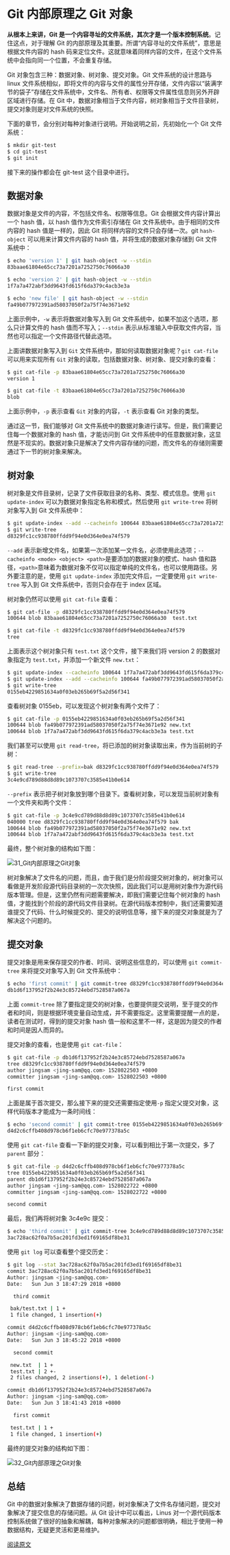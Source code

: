 <!--
 * @Description: Git文件
 * @Author: xiehuaqiang
 * @FilePath: \kaka-blog\src\docs\kaka\git\Git内部原理之Git对象.md
 * @Date: 2021-07-31 18:47:05
 * @LastEditTime: 2021-07-31 22:22:42
-->

# Git 内部原理之 Git 对象

**从根本上来讲，Git 是一个内容寻址的文件系统，其次才是一个版本控制系统**。记住这点，对于理解 Git 的内部原理及其重要。所谓“内容寻址的文件系统”，意思是根据文件内容的 hash 码来定位文件。这就意味着同样内容的文件，在这个文件系统中会指向同一个位置，不会重复存储。

Git 对象包含三种：数据对象、树对象、提交对象。Git 文件系统的设计思路与 linux 文件系统相似，即将文件的内容与文件的属性分开存储，文件内容以“装满字节的袋子”存储在文件系统中，文件名、所有者、权限等文件属性信息则另外开辟区域进行存储。在 Git 中，数据对象相当于文件内容，树对象相当于文件目录树，提交对象则是对文件系统的快照。

下面的章节，会分别对每种对象进行说明。开始说明之前，先初始化一个 Git 文件系统：

```bash
$ mkdir git-test
$ cd git-test
$ git init
```

接下来的操作都会在 git-test 这个目录中进行。

## 数据对象

数据对象是文件的内容，不包括文件名、权限等信息。Git 会根据文件内容计算出一个 hash 值，以 hash 值作为文件索引存储在 Git 文件系统中。由于相同的文件内容的 hash 值是一样的，因此 Git 将同样内容的文件只会存储一次。git `hash-object` 可以用来计算文件内容的 hash 值，并将生成的数据对象存储到 Git 文件系统中：

```bash
$ echo 'version 1' | git hash-object -w --stdin
83baae61804e65cc73a7201a7252750c76066a30

$ echo 'version 2' | git hash-object -w --stdin
1f7a7a472abf3dd9643fd615f6da379c4acb3e3a

$ echo 'new file' | git hash-object -w --stdin
fa49b077972391ad58037050f2a75f74e3671e92
```

上面示例中，`-w` 表示将数据对象写入到 Git 文件系统中，如果不加这个选项，那么只计算文件的 hash 值而不写入；`--stdin` 表示从标准输入中获取文件内容，当然也可以指定一个文件路径代替此选项。

上面讲数据对象写入到 `Git` 文件系统中，那如何读取数据对象呢？`git cat-file` 可以用来实现所有 `Git` 对象的读取，包括数据对象、树对象、提交对象的查看：

```bash
$ git cat-file -p 83baae61804e65cc73a7201a7252750c76066a30
version 1

$ git cat-file -t 83baae61804e65cc73a7201a7252750c76066a30
blob
```

上面示例中，`-p` 表示查看 `Git` 对象的内容，`-t` 表示查看 Git 对象的类型。

通过这一节，我们能够对 Git 文件系统中的数据对象进行读写。但是，我们需要记住每一个数据对象的 hash 值，才能访问到 Git 文件系统中的任意数据对象，这显然是不现实的。数据对象只是解决了文件内容存储的问题，而文件名的存储则需要通过下一节的树对象来解决。

## 树对象

树对象是文件目录树，记录了文件获取目录的名称、类型、模式信息。使用 `git update-index` 可以为数据对象指定名称和模式，然后使用 `git write-tree` 将树对象写入到 Git 文件系统中：

```bash
$ git update-index --add --cacheinfo 100644 83baae61804e65cc73a7201a7252750c76066a30 test.txt
$ git write-tree
d8329fc1cc938780ffdd9f94e0d364e0ea74f579
```

`--add` 表示新增文件名，如果第一次添加某一文件名，必须使用此选项；`--cacheinfo <mode> <object> <path>`是要添加的数据对象的模式、hash 值和路径，`<path>`意味着为数据对象不仅可以指定单纯的文件名，也可以使用路径。另外要注意的是，使用 `git update-index` 添加完文件后，一定要使用 `git write-tree` 写入到 Git 文件系统中，否则只会存在于 index 区域。

树对象仍然可以使用 `git cat-file` 查看：

```bash
$ git cat-file -p d8329fc1cc938780ffdd9f94e0d364e0ea74f579
100644 blob 83baae61804e65cc73a7201a7252750c76066a30  test.txt

$ git cat-file -t d8329fc1cc938780ffdd9f94e0d364e0ea74f579
tree
```

上面表示这个树对象只有 `test.txt` 这个文件，接下来我们将 version 2 的数据对象指定为 `test.txt`，并添加一个新文件 `new.txt`：

```bash
$ git update-index --cacheinfo 100644 1f7a7a472abf3dd9643fd615f6da379c4acb3e3a test.txt
$ git update-index --add --cacheinfo 100644 fa49b077972391ad58037050f2a75f74e3671e92 new.txt
$ git write-tree
0155eb4229851634a0f03eb265b69f5a2d56f341
```

查看树对象 0155eb，可以发现这个树对象有两个文件了：

```bash
$ git cat-file -p 0155eb4229851634a0f03eb265b69f5a2d56f341
100644 blob fa49b077972391ad58037050f2a75f74e3671e92 new.txt
100644 blob 1f7a7a472abf3dd9643fd615f6da379c4acb3e3a test.txt
```

我们甚至可以使用 `git read-tree`，将已添加的树对象读取出来，作为当前树的子树：

```bash
$ git read-tree --prefix=bak d8329fc1cc938780ffdd9f94e0d364e0ea74f579
$ git write-tree
3c4e9cd789d88d8d89c1073707c3585e41b0e614
```

`--prefix` 表示把子树对象放到哪个目录下。查看树对象，可以发现当前树对象有一个文件夹和两个文件：

```bash
$ git cat-file -p 3c4e9cd789d88d8d89c1073707c3585e41b0e614
040000 tree d8329fc1cc938780ffdd9f94e0d364e0ea74f579 bak
100644 blob fa49b077972391ad58037050f2a75f74e3671e92 new.txt
100644 blob 1f7a7a472abf3dd9643fd615f6da379c4acb3e3a test.txt
```

最终，整个树对象的结构如下图：

<!-- ![31_Git内部原理之Git对象](https://raw.githubusercontent.com/Popxie/kaka-img-repo/master/img/daily-notes/31_Git内部原理之Git对象.png) -->

![31_Git内部原理之Git对象](https://user-images.githubusercontent.com/24952644/127742798-f72c7c60-1827-4484-951b-9678c5c5176d.png)

树对象解决了文件名的问题，而且，由于我们是分阶段提交树对象的，树对象可以看做是开发阶段源代码目录树的一次次快照，因此我们可以是用树对象作为源代码版本管理。但是，这里仍然有问题需要解决，即我们需要记住每个树对象的 hash 值，才能找到个阶段的源代码文件目录树。在源代码版本控制中，我们还需要知道谁提交了代码、什么时候提交的、提交的说明信息等，接下来的提交对象就是为了解决这个问题的。

## 提交对象

提交对象是用来保存提交的作者、时间、说明这些信息的，可以使用 `git commit-tree` 来将提交对象写入到 Git 文件系统中：

```bash
$ echo 'first commit' | git commit-tree d8329fc1cc938780ffdd9f94e0d364e0ea74f579
db1d6f137952f2b24e3c85724ebd7528587a067a
```

上面 `commit-tree` 除了要指定提交的树对象，也要提供提交说明，至于提交的作者和时间，则是根据环境变量自动生成，并不需要指定。这里需要提醒一点的是，读者在测试时，得到的提交对象 hash 值一般和这里不一样，这是因为提交的作者和时间是因人而异的。

提交对象的查看，也是使用 `git cat-file`：

```bash
$ git cat-file -p db1d6f137952f2b24e3c85724ebd7528587a067a
tree d8329fc1cc938780ffdd9f94e0d364e0ea74f579
author jingsam <jing-sam@qq.com> 1528022503 +0800
committer jingsam <jing-sam@qq.com> 1528022503 +0800

first commit
```

上面是属于首次提交，那么接下来的提交还需要指定使用`-p` 指定父提交对象，这样代码版本才能成为一条时间线：

```bash
$ echo 'second commit' | git commit-tree 0155eb4229851634a0f03eb265b69f5a2d56f341 -p db1d6f137952f2b24e3c85724ebd7528587a067a
d4d2c6cffb408d978cb6f1eb6cfc70e977378a5c
```

使用 `git cat-file` 查看一下新的提交对象，可以看到相比于第一次提交，多了 `parent` 部分：

```bash
$ git cat-file -p d4d2c6cffb408d978cb6f1eb6cfc70e977378a5c
tree 0155eb4229851634a0f03eb265b69f5a2d56f341
parent db1d6f137952f2b24e3c85724ebd7528587a067a
author jingsam <jing-sam@qq.com> 1528022722 +0800
committer jingsam <jing-sam@qq.com> 1528022722 +0800

second commit
```

最后，我们再将树对象 3c4e9c 提交：

```bash
$ echo 'third commit' | git commit-tree 3c4e9cd789d88d8d89c1073707c3585e41b0e614 -p d4d2c6cffb408d978cb6f1eb6cfc70e977378a5c
3ac728ac62f0a7b5ac201fd3ed1f69165df8be31
```

使用 `git log` 可以查看整个提交历史：

```bash
$ git log --stat 3ac728ac62f0a7b5ac201fd3ed1f69165df8be31
commit 3ac728ac62f0a7b5ac201fd3ed1f69165df8be31
Author: jingsam <jing-sam@qq.com>
Date:   Sun Jun 3 18:47:29 2018 +0800

  third commit

 bak/test.txt | 1 +
 1 file changed, 1 insertion(+)

commit d4d2c6cffb408d978cb6f1eb6cfc70e977378a5c
Author: jingsam <jing-sam@qq.com>
Date:   Sun Jun 3 18:45:22 2018 +0800

  second commit

 new.txt  | 1 +
 test.txt | 2 +-
 2 files changed, 2 insertions(+), 1 deletion(-)

commit db1d6f137952f2b24e3c85724ebd7528587a067a
Author: jingsam <jing-sam@qq.com>
Date:   Sun Jun 3 18:41:43 2018 +0800

  first commit

 test.txt | 1 +
 1 file changed, 1 insertion(+)
```

最终的提交对象的结构如下图：

<!-- ![32_Git内部原理之Git对象](https://raw.githubusercontent.com/Popxie/kaka-img-repo/master/img/daily-notes/32_Git内部原理之Git对象.png) -->
![32_Git内部原理之Git对象](https://user-images.githubusercontent.com/24952644/127742739-30561d4b-0ae1-4278-b542-fb5b2fa0b822.png)

## 总结

Git 中的数据对象解决了数据存储的问题，树对象解决了文件名存储问题，提交对象解决了提交信息的存储问题。从 Git 设计中可以看出，Linus 对一个源代码版本控制系统做了很好的抽象和解耦，每种对象解决的问题都很明确，相比于使用一种数据结构，无疑更灵活和更易维护。

[阅读原文](https://jingsam.github.io/2018/06/03/git-objects.html)
